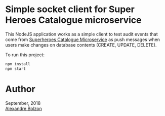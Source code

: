 
# Simple socket client for Super Heroes Catalogue microservice

This NodeJS application works as a simple client to test audit events that come from [Superheroes Catalogue Microservice](https://github.com/bolzon/ms-superheroes) as push messages when users make changes on database contents (CREATE, UPDATE, DELETE).

To run this project:

```javascript
npm install
npm start
```

# Author

September, 2018<br/>
[Alexandre Bolzon](https://about.me/bolzon)
